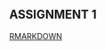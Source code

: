 ## ASSIGNMENT 1

[RMARKDOWN](https://github.com/pjournal/boun01-yunusemretoprak/blob/gh-pages/yunuss.html) 